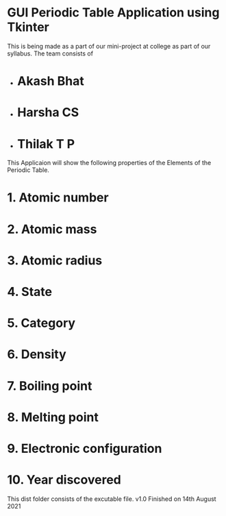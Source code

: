 # GUI Periodic Table Application using Tkinter
This is being made as a part of our mini-project at college as part of our syllabus.
The team consists of 
- # Akash Bhat
- # Harsha CS
- # Thilak T P
This Applicaion will show the following properties of the Elements of the Periodic Table.
# 1. Atomic number
# 2. Atomic mass
# 3. Atomic radius
# 4. State 
# 5. Category
# 6. Density 
# 7. Boiling point
# 8. Melting point
# 9. Electronic configuration
# 10. Year discovered
This dist  folder consists of the excutable file.
v1.0 Finished on 14th August 2021